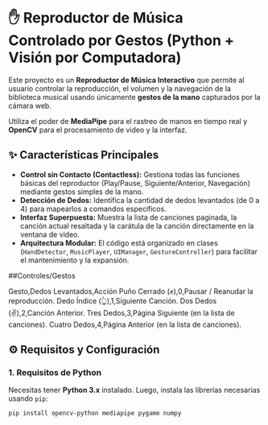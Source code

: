 # ✋ Reproductor de Música Controlado por Gestos (Python + Visión por Computadora)

Este proyecto es un **Reproductor de Música Interactivo** que permite al usuario controlar la reproducción, el volumen y la navegación de la biblioteca musical usando únicamente **gestos de la mano** capturados por la cámara web.

Utiliza el poder de **MediaPipe** para el rastreo de manos en tiempo real y **OpenCV** para el procesamiento de video y la interfaz.

## ✨ Características Principales

* **Control sin Contacto (Contactless):** Gestiona todas las funciones básicas del reproductor (Play/Pause, Siguiente/Anterior, Navegación) mediante gestos simples de la mano.
* **Detección de Dedos:** Identifica la cantidad de dedos levantados (de 0 a 4) para mapearlos a comandos específicos.
* **Interfaz Superpuesta:** Muestra la lista de canciones paginada, la canción actual resaltada y la carátula de la canción directamente en la ventana de video.
* **Arquitectura Modular:** El código está organizado en clases (`HandDetector`, `MusicPlayer`, `UIManager`, `GestureController`) para facilitar el mantenimiento y la expansión.

##Controles/Gestos

Gesto,Dedos Levantados,Acción
Puño Cerrado (✊),0,Pausar / Reanudar la reproducción.
Dedo Índice (👆),1,Siguiente Canción.
Dos Dedos (✌️),2,Canción Anterior.
Tres Dedos,3,Página Siguiente (en la lista de canciones).
Cuatro Dedos,4,Página Anterior (en la lista de canciones).

## ⚙️ Requisitos y Configuración

### 1. Requisitos de Python

Necesitas tener **Python 3.x** instalado. Luego, instala las librerías necesarias usando `pip`:

```bash
pip install opencv-python mediapipe pygame numpy


